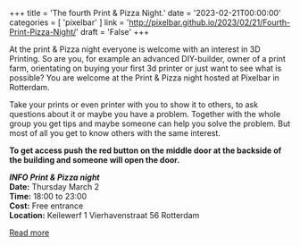 +++
title = 'The fourth Print & Pizza Night.'
date = '2023-02-21T00:00:00'
categories = [ 
 'pixelbar' 
] 
link = 'http://pixelbar.github.io/2023/02/21/Fourth-Print-Pizza-Night/'
draft = 'False'
+++

<p>At the print &amp; Pizza night everyone is welcome with an interest in 3D Printing. So are you, for example an advanced DIY-builder, owner of a print farm, orientating on buying your first 3d printer or just want to see what is possible? You are welcome at the Print &amp; Pizza night hosted at Pixelbar in Rotterdam.</p>

<p>Take your prints or even printer with you to show it to others, to ask questions about it or maybe you have a problem. Together with the whole group you get tips and maybe someone can help you solve the problem. But most of all you get to know others with the same interest.</p>

<p><strong>To get access push the red button on the middle door at the backside of the building and someone will open the door.</strong></p>

<p><strong><em>INFO Print &amp; Pizza night</em></strong><br />
<strong>Date:</strong> Thursday March 2<br />
<strong>Time:</strong> 18:00 to 23:00<br />
<strong>Cost:</strong> Free entrance<br />
<strong>Location:</strong> Keilewerf 1 Vierhavenstraat 56 Rotterdam</p>

[Read more](http://pixelbar.github.io/2023/02/21/Fourth-Print-Pizza-Night/)